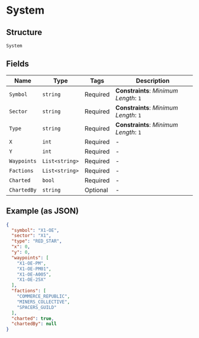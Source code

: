 
# System

## Structure

`System`

## Fields

| Name | Type | Tags | Description |
|  --- | --- | --- | --- |
| `Symbol` | `string` | Required | **Constraints**: *Minimum Length*: `1` |
| `Sector` | `string` | Required | **Constraints**: *Minimum Length*: `1` |
| `Type` | `string` | Required | **Constraints**: *Minimum Length*: `1` |
| `X` | `int` | Required | - |
| `Y` | `int` | Required | - |
| `Waypoints` | `List<string>` | Required | - |
| `Factions` | `List<string>` | Required | - |
| `Charted` | `bool` | Required | - |
| `ChartedBy` | `string` | Optional | - |

## Example (as JSON)

```json
{
  "symbol": "X1-OE",
  "sector": "X1",
  "type": "RED_STAR",
  "x": 0,
  "y": 0,
  "waypoints": [
    "X1-OE-PM",
    "X1-OE-PM01",
    "X1-OE-A005",
    "X1-OE-25X"
  ],
  "factions": [
    "COMMERCE_REPUBLIC",
    "MINERS_COLLECTIVE",
    "SPACERS_GUILD"
  ],
  "charted": true,
  "chartedBy": null
}
```

